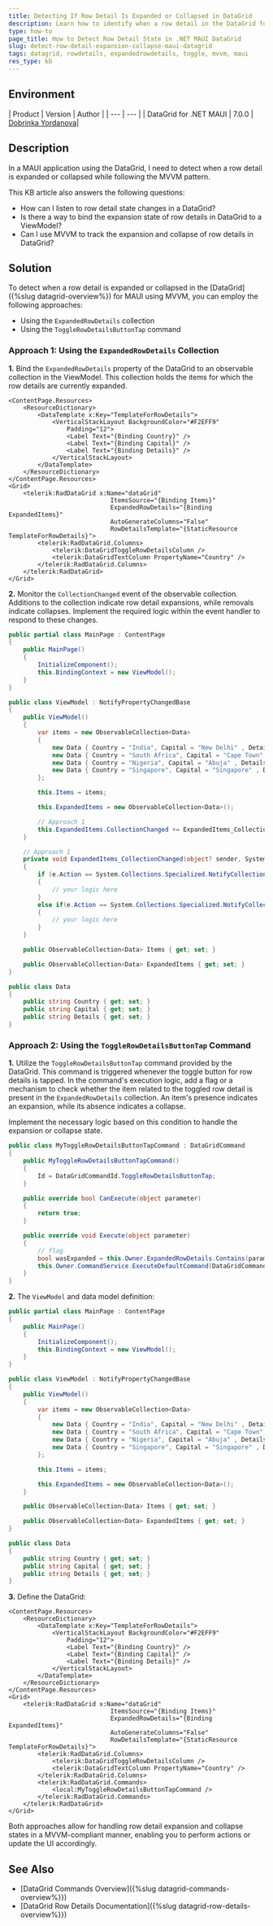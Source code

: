 ```yaml
---
title: Detecting If Row Detail Is Expanded or Collapsed in DataGrid
description: Learn how to identify when a row detail in the DataGrid for .NET MAUI is expanded or collapsed using MVVM.
type: how-to
page_title: How to Detect Row Detail State in .NET MAUI DataGrid
slug: detect-row-detail-expansion-collapse-maui-datagrid
tags: datagrid, rowdetails, expandedrowdetails, toggle, mvvm, maui
res_type: kb
---
```


## Environment

| Product | Version | Author |
| --- | --- |
| DataGrid for .NET MAUI | 7.0.0 | [Dobrinka Yordanova](https://www.telerik.com/blogs/author/dobrinka-yordanova)| 

## Description

In a MAUI application using the DataGrid, I need to detect when a row detail is expanded or collapsed while following the MVVM pattern.

This KB article also answers the following questions:
- How can I listen to row detail state changes in a DataGrid?
- Is there a way to bind the expansion state of row details in DataGrid to a ViewModel?
- Can I use MVVM to track the expansion and collapse of row details in DataGrid?

## Solution

To detect when a row detail is expanded or collapsed in the [DataGrid]({%slug datagrid-overview%}) for MAUI using MVVM, you can employ the following approaches:

* Using the `ExpandedRowDetails` collection
* Using the `ToggleRowDetailsButtonTap` command

### Approach 1: Using the `ExpandedRowDetails` Collection

**1.** Bind the `ExpandedRowDetails` property of the DataGrid to an observable collection in the ViewModel. This collection holds the items for which the row details are currently expanded.

```
<ContentPage.Resources>
    <ResourceDictionary>
        <DataTemplate x:Key="TemplateForRowDetails">
            <VerticalStackLayout BackgroundColor="#F2EFF9"
                Padding="12">
                <Label Text="{Binding Country}" />
                <Label Text="{Binding Capital}" />
                <Label Text="{Binding Details}" />
            </VerticalStackLayout>
        </DataTemplate>
    </ResourceDictionary>
</ContentPage.Resources>
<Grid>
    <telerik:RadDataGrid x:Name="dataGrid"
                            ItemsSource="{Binding Items}"
                            ExpandedRowDetails="{Binding ExpandedItems}"
                            AutoGenerateColumns="False"
                            RowDetailsTemplate="{StaticResource TemplateForRowDetails}">
        <telerik:RadDataGrid.Columns>
            <telerik:DataGridToggleRowDetailsColumn />
            <telerik:DataGridTextColumn PropertyName="Country" />
        </telerik:RadDataGrid.Columns>
    </telerik:RadDataGrid>
</Grid>
```
**2.** Monitor the `CollectionChanged` event of the observable collection. Additions to the collection indicate row detail expansions, while removals indicate collapses. Implement the required logic within the event handler to respond to these changes.

```C#
public partial class MainPage : ContentPage
{
    public MainPage()
    {
        InitializeComponent();
        this.BindingContext = new ViewModel();
    }
}

public class ViewModel : NotifyPropertyChangedBase
{
    public ViewModel()
    {
        var items = new ObservableCollection<Data>
        {
            new Data { Country = "India", Capital = "New Delhi" , Details = "New Delhi is the capital of India and a part of the National Capital Territory of Delhi (NCT). New Delhi is the seat of all three branches of the Government of India, hosting the Rashtrapati Bhavan, Sansad Bhavan, and the Supreme Court."},
            new Data { Country = "South Africa", Capital = "Cape Town", Details = "Cape Town is South Africa's oldest city. It serves as the country's legislative capital, being the seat of the South African Parliament.It is the country's second-largest city (after Johannesburg) and the largest in the Western Cape."},
            new Data { Country = "Nigeria", Capital = "Abuja" , Details = "Abuja is the capital city of Nigeria. When it was decided to move the national capital from Lagos in 1976, a capital territory was chosen for its location near the centre of the country. The planned city is located in the centre of what is now the Federal Capital Territory." },
            new Data { Country = "Singapore", Capital = "Singapore" , Details = "Singapore is the capital city of the Republic of Singapore. It occupies the southern part of Singapore Island. Its strategic position on the strait between the Indian Ocean and South China Sea, complemented by its deepwater harbour, has made it the largest port in Southeast Asia." }
        };

        this.Items = items;

        this.ExpandedItems = new ObservableCollection<Data>();

        // Approach 1
        this.ExpandedItems.CollectionChanged += ExpandedItems_CollectionChanged;
    }

    // Approach 1
    private void ExpandedItems_CollectionChanged(object? sender, System.Collections.Specialized.NotifyCollectionChangedEventArgs e)
    {
        if (e.Action == System.Collections.Specialized.NotifyCollectionChangedAction.Add)
        {
            // your logic here
        }
        else if(e.Action == System.Collections.Specialized.NotifyCollectionChangedAction.Remove)
        {
            // your logic here
        }
    }

    public ObservableCollection<Data> Items { get; set; }

    public ObservableCollection<Data> ExpandedItems { get; set; }
}

public class Data
{
    public string Country { get; set; }
    public string Capital { get; set; }
    public string Details { get; set; }
}
```


### Approach 2: Using the `ToggleRowDetailsButtonTap` Command

**1.** Utilize the `ToggleRowDetailsButtonTap` command provided by the DataGrid. This command is triggered whenever the toggle button for row details is tapped. In the command's execution logic, add a flag or a mechanism to check whether the item related to the toggled row detail is present in the `ExpandedRowDetails` collection. An item's presence indicates an expansion, while its absence indicates a collapse.

Implement the necessary logic based on this condition to handle the expansion or collapse state.

```C#
public class MyToggleRowDetailsButtonTapCommand : DataGridCommand
{
    public MyToggleRowDetailsButtonTapCommand()
    {
        Id = DataGridCommandId.ToggleRowDetailsButtonTap;
    }

    public override bool CanExecute(object parameter)
    {
        return true;
    }

    public override void Execute(object parameter)
    {
        // flag
        bool wasExpanded = this.Owner.ExpandedRowDetails.Contains(parameter);
        this.Owner.CommandService.ExecuteDefaultCommand(DataGridCommandId.ToggleRowDetailsButtonTap, parameter);
    }
}
```

**2.** The `ViewModel` and data model definition:

```C#
public partial class MainPage : ContentPage
{
    public MainPage()
    {
        InitializeComponent();
        this.BindingContext = new ViewModel();
    }
}

public class ViewModel : NotifyPropertyChangedBase
{
    public ViewModel()
    {
        var items = new ObservableCollection<Data>
        {
            new Data { Country = "India", Capital = "New Delhi" , Details = "New Delhi is the capital of India and a part of the National Capital Territory of Delhi (NCT). New Delhi is the seat of all three branches of the Government of India, hosting the Rashtrapati Bhavan, Sansad Bhavan, and the Supreme Court."},
            new Data { Country = "South Africa", Capital = "Cape Town", Details = "Cape Town is South Africa's oldest city. It serves as the country's legislative capital, being the seat of the South African Parliament.It is the country's second-largest city (after Johannesburg) and the largest in the Western Cape."},
            new Data { Country = "Nigeria", Capital = "Abuja" , Details = "Abuja is the capital city of Nigeria. When it was decided to move the national capital from Lagos in 1976, a capital territory was chosen for its location near the centre of the country. The planned city is located in the centre of what is now the Federal Capital Territory." },
            new Data { Country = "Singapore", Capital = "Singapore" , Details = "Singapore is the capital city of the Republic of Singapore. It occupies the southern part of Singapore Island. Its strategic position on the strait between the Indian Ocean and South China Sea, complemented by its deepwater harbour, has made it the largest port in Southeast Asia." }
        };

        this.Items = items;

        this.ExpandedItems = new ObservableCollection<Data>();
    }

    public ObservableCollection<Data> Items { get; set; }

    public ObservableCollection<Data> ExpandedItems { get; set; }
}

public class Data
{
    public string Country { get; set; }
    public string Capital { get; set; }
    public string Details { get; set; }
}
```

**3.** Define the DataGrid:

```XAML
<ContentPage.Resources>
    <ResourceDictionary>
        <DataTemplate x:Key="TemplateForRowDetails">
            <VerticalStackLayout BackgroundColor="#F2EFF9"
                Padding="12">
                <Label Text="{Binding Country}" />
                <Label Text="{Binding Capital}" />
                <Label Text="{Binding Details}" />
            </VerticalStackLayout>
        </DataTemplate>
    </ResourceDictionary>
</ContentPage.Resources>
<Grid>
    <telerik:RadDataGrid x:Name="dataGrid"
                            ItemsSource="{Binding Items}"
                            ExpandedRowDetails="{Binding ExpandedItems}"
                            AutoGenerateColumns="False"
                            RowDetailsTemplate="{StaticResource TemplateForRowDetails}">
        <telerik:RadDataGrid.Columns>
            <telerik:DataGridToggleRowDetailsColumn />
            <telerik:DataGridTextColumn PropertyName="Country" />
        </telerik:RadDataGrid.Columns>
        <telerik:RadDataGrid.Commands>
            <local:MyToggleRowDetailsButtonTapCommand />
        </telerik:RadDataGrid.Commands>
    </telerik:RadDataGrid>
</Grid>
```

Both approaches allow for handling row detail expansion and collapse states in a MVVM-compliant manner, enabling you to perform actions or update the UI accordingly.

## See Also

- [DataGrid Commands Overview]({%slug datagrid-commands-overview%}})
- [DataGrid Row Details Documentation]({%slug datagrid-row-details-overview%}})

